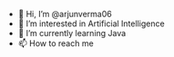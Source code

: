 - 👋 Hi, I’m @arjunverma06
- 👀 I’m interested in Artificial Intelligence
- 🌱 I’m currently learning Java
- 📫 How to reach me 

<!---
arjunverma06/arjunverma06 is a ✨ special ✨ repository because its `README.md` (this file) appears on your GitHub profile.
You can click the Preview link to take a look at your changes.
--->

